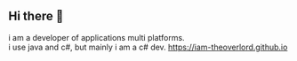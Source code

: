 ## Hi there 👋
i am a developer of applications multi platforms.</br>
i use java and c#, but mainly i am a c# dev.
https://iam-theoverlord.github.io
<!--
**Iam-TheOverlord/Iam-TheOverlord** is a ✨ _special_ ✨ repository because its `README.md` (this file) appears on your GitHub profile.

Here are some ideas to get you started:

- 🔭 I’m currently working on ...
- 🌱 I’m currently learning ...
- 👯 I’m looking to collaborate on ...
- 🤔 I’m looking for help with ...
- 💬 Ask me about ...
- 📫 How to reach me: ...
- 😄 Pronouns: ...
- ⚡ Fun fact: ...
-->
